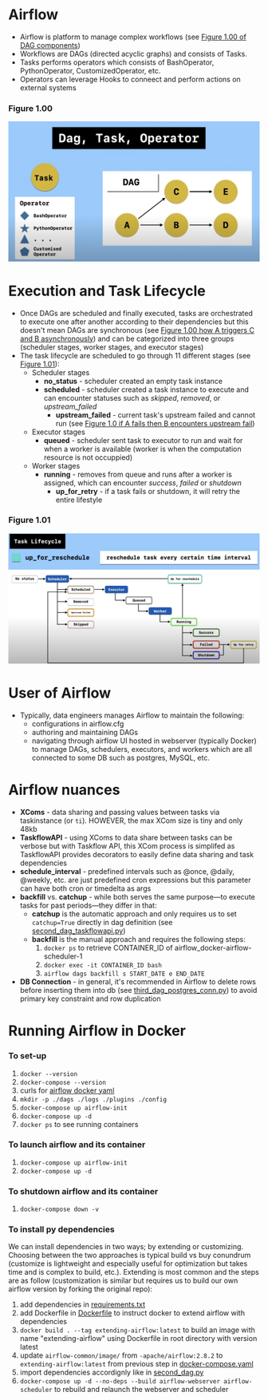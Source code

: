 # Airflow

- Airflow is platform to manage complex workflows (see [Figure 1.00 of DAG components](#figure-100))
- Workflows are DAGs (directed acyclic graphs) and consists of Tasks.
- Tasks performs operators which consists of BashOperator, PythonOperator, CustomizedOperator, etc.
- Operators can leverage Hooks to conneect and perform actions on external systems

### Figure 1.00

![Figure 1.00](./images/00_basic.png)

# Execution and Task Lifecycle

- Once DAGs are scheduled and finally executed, tasks are orchestrated to execute one after another according to their dependencies but this doesn't mean DAGs are synchronous (see [Figure 1.00 how A triggers C and B asynchronously](#figure-100)) and can be categorized into three groups (scheduler stages, worker stages, and executor stages)
- The task lifecycle are scheduled to go through 11 different stages (see [Figure 1.01](#figure-101)):
  - Scheduler stages
    - **no_status** - scheduler created an empty task instance
    - **scheduled** - scheduler created a task instance to execute and can encounter statuses such as _skipped_, _removed_, or _upstream_failed_
      - **upstream_failed** - current task's upstream failed and cannot run (see [Figure 1.0 if A fails then B encounters upstream fail](#figure-101))
  - Executor stages
    - **queued** - scheduler sent task to executor to run and wait for when a worker is available (worker is when the computation resource is not occuppied)
  - Worker stages
    - **running** - removes from queue and runs after a worker is assigned, which can encounter _success_, _failed_ or _shutdown_
      - **up_for_retry** - if a task fails or shutdown, it will retry the entire lifestyle

### Figure 1.01

![Figure 1.01](./images/01_task_lifecycle.png)

# User of Airflow

- Typically, data engineers manages Airflow to maintain the following:
  - configurations in airflow.cfg
  - authoring and maintaining DAGs
  - navigating through airflow UI hosted in webserver (typically Docker) to manage DAGs, schedulers, executors, and workers which are all connected to some DB such as postgres, MySQL, etc.

# Airflow nuances

- **XComs** - data sharing and passing values between tasks via taskinstance (or `ti`). HOWEVER, the max XCom size is tiny and only 48kb
- **TaskflowAPI** - using XComs to data share between tasks can be verbose but with Taskflow API, this XCom process is simplifed as TaskflowAPI provides decorators to easily define data sharing and task dependencies
- **schedule_interval** - predefined intervals such as @once, @daily, @weekly, etc. are just predefined cron expressions but this parameter can have both cron or timedelta as args
- **backfill** vs. **catchup** - while both serves the same purpose—to execute tasks for past periods—they differ in that:
  - **catchup** is the automatic approach and only requires us to set `catchup=True` directly in dag definition (see [second_dag_taskflowapi.py](./dags/second_dag_taskflowapi.py))
  - **backfill** is the manual approach and requires the following steps:
    1. `docker ps` to retrieve CONTAINER_ID of airflow_docker-airflow-scheduler-1
    1. `docker exec -it CONTAINER_ID bash`
    1. `airflow dags backfill s START_DATE e END_DATE`
- **DB Connection** - in general, it's recommended in Airflow to delete rows before inserting them into db (see [third_dag_postgres_conn.py](./dags/third_dag_postgres_conn.py)) to avoid primary key constraint and row duplication

# Running Airflow in Docker

### To set-up

1. `docker --version`
1. `docker-compose --version`
1. curls for [airflow docker yaml](https://airflow.apache.org/docs/apache-airflow/stable/howto/docker-compose/index.html)
1. `mkdir -p ./dags ./logs ./plugins ./config`
1. `docker-compose up airflow-init`
1. `docker-compose up -d`
1. `docker ps` to see running containers

### To launch airflow and its container

1. `docker-compose up airflow-init`
1. `docker-compose up -d`

### To shutdown airflow and its container

1. `docker-compose down -v`

### To install py dependencies

We can install dependencies in two ways; by extending or customizing. Choosing between the two approaches is typical build vs buy conundrum (customize is lightweight and especially useful for optimization but takes time and is complex to build, etc.). Extending is most common and the steps are as follow (customization is similar but requires us to build our own airflow version by forking the original repo):

1. add dependencies in [requirements.txt](./requirements.txt)
1. add Dockerfile in [Dockerfile](./Dockerfile) to instruct docker to extend airflow with dependencies
1. `docker build . --tag extending-airflow:latest` to build an image with name "extending-airflow" using Dockerfile in root directory with version latest
1. update `airflow-common/image/` from `-apache/airflow:2.8.2` to `extending-airflow:latest` from previous step in [docker-compose.yaml](./docker-compose.yaml)
1. import dependencies accordignly like in [second_dag.py](./dags/second_dag.py)
1. `docker-compose up -d --no-deps --build airflow-webserver airflow-scheduler` to rebuild and relaunch the webserver and scheduler
